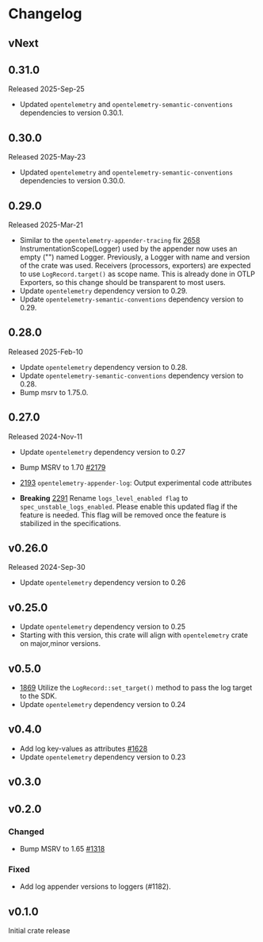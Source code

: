 # Changelog

## vNext

## 0.31.0

Released 2025-Sep-25

- Updated `opentelemetry` and `opentelemetry-semantic-conventions` dependencies to version 0.30.1.

## 0.30.0

Released 2025-May-23

- Updated `opentelemetry` and `opentelemetry-semantic-conventions` dependencies to version 0.30.0.

## 0.29.0

Released 2025-Mar-21

- Similar to the `opentelemetry-appender-tracing` fix [2658](https://github.com/open-telemetry/opentelemetry-rust/issues/2658)
  InstrumentationScope(Logger) used by the appender now uses an empty ("") named Logger.
  Previously, a Logger with name and version of the crate was used.
  Receivers (processors, exporters) are expected to use `LogRecord.target()` as scope name.
  This is already done in OTLP Exporters, so this change should be transparent to most users.
- Update `opentelemetry` dependency version to 0.29.
- Update `opentelemetry-semantic-conventions` dependency version to 0.29.

## 0.28.0

Released 2025-Feb-10

- Update `opentelemetry` dependency version to 0.28.
- Update `opentelemetry-semantic-conventions` dependency version to 0.28.
- Bump msrv to 1.75.0.

## 0.27.0

Released 2024-Nov-11

- Update `opentelemetry` dependency version to 0.27

- Bump MSRV to 1.70 [#2179](https://github.com/open-telemetry/opentelemetry-rust/pull/2179)
- [2193](https://github.com/open-telemetry/opentelemetry-rust/pull/2193) `opentelemetry-appender-log`: Output experimental code attributes 
- **Breaking** [2291](https://github.com/open-telemetry/opentelemetry-rust/pull/2291) Rename `logs_level_enabled flag` to `spec_unstable_logs_enabled`. Please enable this updated flag if the feature is needed. This flag will be removed once the feature is stabilized in the specifications.

## v0.26.0
Released 2024-Sep-30
- Update `opentelemetry` dependency version to 0.26

## v0.25.0

- Update `opentelemetry` dependency version to 0.25
- Starting with this version, this crate will align with `opentelemetry` crate
  on major,minor versions.

## v0.5.0

- [1869](https://github.com/open-telemetry/opentelemetry-rust/pull/1869) Utilize the `LogRecord::set_target()` method to pass the log target to the SDK.
- Update `opentelemetry` dependency version to 0.24

## v0.4.0

- Add log key-values as attributes [#1628](https://github.com/open-telemetry/opentelemetry-rust/pull/1628)
- Update `opentelemetry` dependency version to 0.23

## v0.3.0

## v0.2.0

### Changed

- Bump MSRV to 1.65 [#1318](https://github.com/open-telemetry/opentelemetry-rust/pull/1318)

### Fixed

- Add log appender versions to loggers (#1182).

## v0.1.0

Initial crate release
